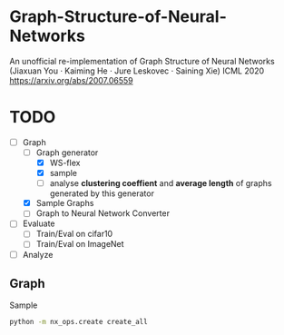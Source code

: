 # Graph-Structure-of-Neural-Networks
An unofficial re-implementation of Graph Structure of Neural Networks (Jiaxuan You · Kaiming He · Jure Leskovec · Saining Xie) ICML 2020
https://arxiv.org/abs/2007.06559

# TODO
- [ ] Graph
    - [ ] Graph generator
      - [x] WS-flex
      - [x] sample
      - [ ] analyse **clustering coeffient** and **average length** of graphs generated by this generator
    - [x] Sample Graphs
    - [ ] Graph to Neural Network Converter
- [ ] Evaluate
  - [ ] Train/Eval on cifar10
  - [ ] Train/Eval on ImageNet
- [ ] Analyze

## Graph
Sample
```bash
python -m nx_ops.create create_all
```
